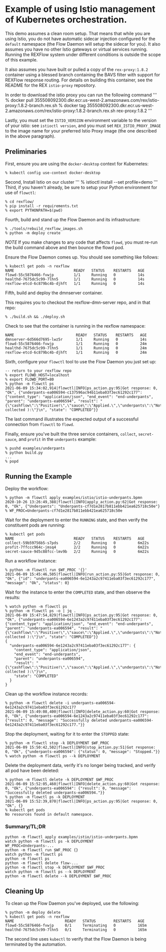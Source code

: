 Example of using Istio management of Kubernetes orchestration.
==============================================================

This demo assumes a clean room setup.  That means that while you are using
Istio, you do not have automatic sidecar injection configured for the `default`
namespace (the Flow Daemon will setup the sidecar for you).  It also assumes you
have no other Istio gateways or virtual services running.  Running the REXFlow
system under different conditions is outside the scope of this example.

It also assumes you have built or pulled a copy of the `rex-proxy:1.8.2`
container using a blessed branch containing the BAVS filter with support for
REXFlow response routing.  For details on building this container, see the
README for the REX `istio-proxy` repository.

In order to download the istio proxy you can run the following command
''' 
% docker pull 355508092300.dkr.ecr.us-west-2.amazonaws.com/rex/istio-proxy:1.8.2-branch.rex.sh
% docker tag 355508092300.dkr.ecr.us-west-2.amazonaws.com/rex/istio-proxy:1.8.2-branch.rex.sh rex-proxy:1.8.2
'''

Lastly, you must set the `ISTIO_VERSION` environment variable to the version
of your istio: see `istioctl version`, and you must set `REX_ISTIO_PROXY_IMAGE`
to the image name for your preferred Istio Proxy image (the one described in
the above paragraph).

Preliminaries
-------------

First, ensure you are using the `docker-desktop` context for Kubernetes:

```console
% kubectl config use-context docker-desktop
```

Second, Install Istio on our cluster
'''
% istioctl install --set profile=demo
'''
Third, if you haven't already, be sure to setup your Python environment for use
of `flowctl`:

```console
% cd rexflow/
% pip install -r requirements.txt
% export PYTHONPATH=$(pwd)
```

Fourth, build and stand up the Flow Daemon and its infrastructure:

```console
% ./tools/rebuild_rexflow_images.sh
% python -m deploy create
```
*NOTE* If you make changes to any code that affects `flowd`, you must re-run the
build command above and then bounce the flowd pod.

Ensure the Flow Daemon comes up.  You should see something like follows:

```console
% kubectl get pods -n rexflow
NAME                           READY   STATUS    RESTARTS   AGE
flowd-55c5876466-fvwjp         1/1     Running   0          14s
healthd-7675dc5c99-7lhn5       1/1     Running   0          14s
rexflow-etcd-6c879bc4b-djhft   1/1     Running   0          14s
```
Fifth, build and deploy the dmnserver container.

This requires you to checkout the rexflow-dmn-server repo, and in that repo:

```
% ./build.sh && ./deploy.sh

```
Check to see that the container is running in the rexflow namespace:

```
NAME                            READY   STATUS    RESTARTS   AGE
dmnserver-6d566d7695-lwz5r      1/1     Running   0          14s
flowd-55c5876466-fvwjp          1/1     Running   0          24m
healthd-7675dc5c99-7lhn5        1/1     Running   0          24m
rexflow-etcd-6c879bc4b-djhft    1/1     Running   0          24m

```

Sixth, configure your `flowctl` tool to use the Flow Daemon you just set up:

```console
-- return to your rexflow repo
% export FLOWD_HOST=localhost
% export FLOWD_PORT=80
% python -m flowctl ps
2021-06-09 15:34:02,914|flowctl|INFO|ps_action.py:95|Got response: 0, "Ok", {"underpants-ea006594-c137596ac94b11eba03f3ec61292c177": {"content_type": "application/json", "end_event": "end-underpants", "parent": "underpants-ea006594", "result": "{\"cashflow\":\"Positive!\",\"sauce\":\"Applied.\",\"underpants\":\"Not collected ):\"}\n", "state": "COMPLETED"}}
```

The last command illustrates the expected output of a successful connection from
`flowctl` to `flowd`.

Finally, ensure you've built the three service containers, `collect`,
`secret-sauce`, and `profit` in the `underpants` example:

```console
% pushd examples/underpants
% python build.py
...
% popd
```

Running the Example
-------------------

Deploy the workflow:

```console
% python -m flowctl apply examples/istio/istio-underpants.bpmn
2020-10-26 13:26:49,388|flowctl|INFO|apply_action.py:62|Got response: 0, "Ok", {"Underpants": "Underpants-cf7d1e2817b811ebb421ea625718c50e"}
% WF_PROC=Underpants-cf7d1e2817b811ebb421ea625718c50e
```

Wait for the deployment to enter the `RUNNING` state, and then verify the
constituent pods are running:

```console
% kubectl get pods
NAME                           READY   STATUS    RESTARTS   AGE
collect-59b59756b5-s7pds       2/2     Running   0          6m22s
profit-7ffccc964c-jmsq4        2/2     Running   0          6m22s
secret-sauce-9d5c88fcc-lmv9b   2/2     Running   0          6m22s
```

Run a workflow instance:

```console
% python -m flowctl run $WF_PROC '{}'
2021-06-09 15:45:46,505|flowctl|INFO|run_action.py:55|Got response: 0, "Ok", {"id": "underpants-ea006594-6e1243a2c97411eba03f3ec61292c177", "message": "Ok", "status": 0}
```

Wait for the instance to enter the `COMPLETED` state, and then observe the
results:

```console
% watch python -m flowctl ps
% python -m flowctl ps -o | jq .
2021-06-09 15:47:54,829|flowctl|INFO|ps_action.py:95|Got response: 0, "Ok", {"underpants-ea006594-6e1243a2c97411eba03f3ec61292c177": {"content_type": "application/json", "end_event": "end-underpants", "parent": "underpants-ea006594", "result": "{\"cashflow\":\"Positive!\",\"sauce\":\"Applied.\",\"underpants\":\"Not collected ):\"}\n", "state": "COMPLETED"}}
{
  "underpants-ea006594-6e1243a2c97411eba03f3ec61292c177": {
    "content_type": "application/json",
    "end_event": "end-underpants",
    "parent": "underpants-ea006594",
    "result": "{\"cashflow\":\"Positive!\",\"sauce\":\"Applied.\",\"underpants\":\"Not collected ):\"}\n",
    "state": "COMPLETED"
  }
}
```

Clean up the workflow instance records:

```console
% python -m flowctl delete -i underpants-ea006594-6e1243a2c97411eba03f3ec61292c177
2021-06-09 15:49:08,400|flowctl|INFO|delete_action.py:60|Got response: 0, "Ok", {"underpants-ea006594-6e1243a2c97411eba03f3ec61292c177": {"result": 0, "message": "Successfully deleted underpants-ea006594-6e1243a2c97411eba03f3ec61292c177."}}
```

Stop the deployment, waiting for it to enter the `STOPPED` state:

```console
% python -m flowctl stop -k DEPLOYMENT $WF_PROC
2021-06-09 15:50:42,502|flowctl|INFO|stop_action.py:51|Got response: 0, "Ok", {"underpants-ea006594": {"status": 0, "message": "Stopped."}}
% watch python -m flowctl ps --k DEPLOYMENT
```

Delete the deployment data, verify it's no longer being tracked, and verify all
pod have been deleted:

```console
% python -m flowctl delete -k DEPLOYMENT $WF_PROC
2021-06-09 15:52:05,460|flowctl|INFO|delete_action.py:60|Got response: 0, "Ok", {"underpants-ea006594": {"result": 0, "message": "Successfully deleted underpants-ea006594."}}
% python -m flowctl ps -k DEPLOYMENT
2021-06-09 15:52:39,870|flowctl|INFO|ps_action.py:95|Got response: 0, "Ok", {}
% kubectl get pods
No resources found in default namespace.
```

### Summary/TL;DR

```console
python -m flowctl apply examples/istio/istio-underpants.bpmn
watch python -m flowctl ps -k DEPLOYMENT
WF_PROC=Underpants-...
python -m flowctl run $WF_PROC {}
watch python -m flowctl ps
python -m flowctl ps
python -m flowctl delete flow-...
python -m flowctl stop -k DEPLOYMENT $WF_PROC
watch python -m flowctl ps --k DEPLOYMENT
python -m flowctl delete --k DEPLOYMENT $WF_PROC
```

Cleaning Up
-----------

To clean up the Flow Daemon you've deployed, use the following:

```console
% python -m deploy delete
% kubectl get pods -n rexflow
NAME                       READY   STATUS        RESTARTS   AGE
flowd-55c5876466-fvwjp     0/1     Terminating   0          165m
healthd-7675dc5c99-7lhn5   0/1     Terminating   0          165m
```
The second line uses `kubectl` to verify that the Flow Daemon is being
terminated by the automation.

